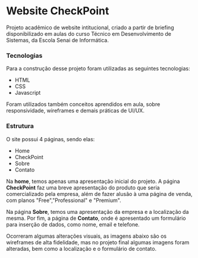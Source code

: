 

# Website CheckPoint

Projeto acadêmico de website intitucional, criado a partir de briefing disponibilizado em aulas do curso Técnico em Desenvolvimento de Sistemas, da Escola Senai de Informática.



### Tecnologias

Para a construção desse projeto foram utilizadas as seguintes tecnologias:

- HTML
- CSS
- Javascript

Foram utilizados também conceitos aprendidos em aula, sobre responsividade, wireframes e demais práticas de UI/UX.



### Estrutura

O site possui 4 páginas, sendo elas:

- Home
- CheckPoint
- Sobre
- Contato

Na **home**, temos apenas uma apresentação inicial do projeto. A página **CheckPoint** faz uma breve apresentação do produto que seria comercializado pela empresa, além de fazer alusão à uma página de venda, com planos "Free","Professional" e "Premium".

Na página **Sobre**, temos uma apresentação da empresa e a localização da mesma. Por fim, a página de **Contato**, onde é apresentado um formulário para inserção de dados, como nome, email e telefone.

Ocorreram algumas alterações visuais, as imagens abaixo são os wireframes de alta fidelidade, mas no projeto final algumas imagens foram alteradas, bem como a localização e o formulário de contato.



